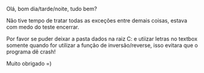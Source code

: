 Olá, bom dia/tarde/noite, tudo bem?

Não tive tempo de tratar todas as exceções entre demais coisas, estava com medo do teste encerrar.

Por favor se puder deixar a pasta dados na raiz C: e utiizar letras no textbox somente quando for utilizar a função de inversão/reverse, isso evitara que o programa dê crash!

Muito obrigado =)
